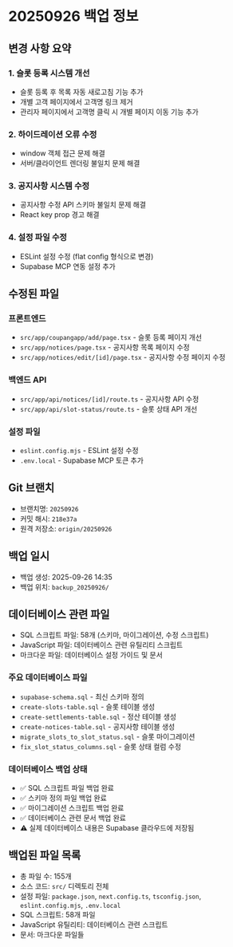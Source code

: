 # 20250926 백업 정보

## 변경 사항 요약

### 1. 슬롯 등록 시스템 개선
- 슬롯 등록 후 목록 자동 새로고침 기능 추가
- 개별 고객 페이지에서 고객명 링크 제거
- 관리자 페이지에서 고객명 클릭 시 개별 페이지 이동 기능 추가

### 2. 하이드레이션 오류 수정
- window 객체 접근 문제 해결
- 서버/클라이언트 렌더링 불일치 문제 해결

### 3. 공지사항 시스템 수정
- 공지사항 수정 API 스키마 불일치 문제 해결
- React key prop 경고 해결

### 4. 설정 파일 수정
- ESLint 설정 수정 (flat config 형식으로 변경)
- Supabase MCP 연동 설정 추가

## 수정된 파일

### 프론트엔드
- `src/app/coupangapp/add/page.tsx` - 슬롯 등록 페이지 개선
- `src/app/notices/page.tsx` - 공지사항 목록 페이지 수정
- `src/app/notices/edit/[id]/page.tsx` - 공지사항 수정 페이지 수정

### 백엔드 API
- `src/app/api/notices/[id]/route.ts` - 공지사항 API 수정
- `src/app/api/slot-status/route.ts` - 슬롯 상태 API 개선

### 설정 파일
- `eslint.config.mjs` - ESLint 설정 수정
- `.env.local` - Supabase MCP 토큰 추가

## Git 브랜치
- 브랜치명: `20250926`
- 커밋 해시: `218e37a`
- 원격 저장소: `origin/20250926`

## 백업 일시
- 백업 생성: 2025-09-26 14:35
- 백업 위치: `backup_20250926/`

## 데이터베이스 관련 파일
- SQL 스크립트 파일: 58개 (스키마, 마이그레이션, 수정 스크립트)
- JavaScript 파일: 데이터베이스 관련 유틸리티 스크립트
- 마크다운 파일: 데이터베이스 설정 가이드 및 문서

### 주요 데이터베이스 파일
- `supabase-schema.sql` - 최신 스키마 정의
- `create-slots-table.sql` - 슬롯 테이블 생성
- `create-settlements-table.sql` - 정산 테이블 생성
- `create-notices-table.sql` - 공지사항 테이블 생성
- `migrate_slots_to_slot_status.sql` - 슬롯 마이그레이션
- `fix_slot_status_columns.sql` - 슬롯 상태 컬럼 수정

### 데이터베이스 백업 상태
- ✅ SQL 스크립트 파일 백업 완료
- ✅ 스키마 정의 파일 백업 완료
- ✅ 마이그레이션 스크립트 백업 완료
- ✅ 데이터베이스 관련 문서 백업 완료
- ⚠️ 실제 데이터베이스 내용은 Supabase 클라우드에 저장됨

## 백업된 파일 목록
- 총 파일 수: 155개
- 소스 코드: `src/` 디렉토리 전체
- 설정 파일: `package.json`, `next.config.ts`, `tsconfig.json`, `eslint.config.mjs`, `.env.local`
- SQL 스크립트: 58개 파일
- JavaScript 유틸리티: 데이터베이스 관련 스크립트
- 문서: 마크다운 파일들


